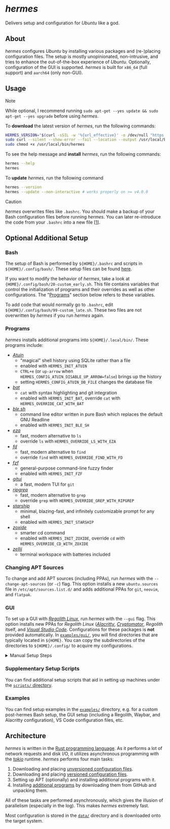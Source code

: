 # _hermes_

Delivers setup and configuration for _Ubuntu_ like a god.

## About

_hermes_ configures _Ubuntu_ by installing various packages and (re-)placing configuration files. The setup is mostly unopinionated, non-intrusive, and tries to enhance the out-of-the-box experience of _Ubuntu_. Optionally, configuration of the GUI is supported. _hermes_ is built for `x86_64` (full support) and `aarch64` (only non-GUI).

## Usage

> [!NOTE]
>
> While optional, I recommend running `sudo apt-get --yes update && sudo apt-get --yes upgrade` before using _hermes_.

To **download** the latest version of _hermes_, run the following commands:

```bash
HERMES_VERSION="$(curl -sSIL -w '%{url_effective}' -o /dev/null "https://github.com/georglauterbach/hermes/releases/latest" | sed 's|.*/||')"
sudo curl --silent --show-error --fail --location --output /usr/local/bin/hermes "https://github.com/georglauterbach/hermes/releases/download/${HERMES_VERSION}/hermes-${HERMES_VERSION}-$(uname -m)-unknown-linux-musl"
sudo chmod +x /usr/local/bin/hermes
```

To see the help message and **install** _hermes_, run the following commands:

```bash
hermes --help
hermes
```

To **update** _hermes_, run the following command

```bash
hermes --version
hermes --update --non-interactive # works properly on >= v4.0.0
```

> [!CAUTION]
>
> _hermes_ overwrites files like `.bashrc`. You should make a backup of your Bash configuration files before running _hermes_. You can later re-introduce the code from your `.bashrc` into a new file \[[1](#bash)\].

## Optional Additional Setup

### Bash

The setup of Bash is performed by `${HOME}/.bashrc` and scripts in `${HOME}/.config/bash/`. These setup files can be found [here](data/unversioned/home/.config/).

If you want to modify the behavior of _hermes_, take a look at `{HOME}/.config/bash/20-custom_early.sh`. This file contains variables that control the initialization of programs and their overrides as well as other configurations. The "[Programs](#programs)" section below refers to these variables.

To add code that would normally go to `.bashrc`, edit `${HOME}/.config/bash/99-custom_late.sh`. These two files are not overwritten by _hermes_ if you run _hermes_ again.

### Programs

_hermes_ installs additional programs into `${HOME}/.local/bin/`. These programs include:

- [_Atuin_](https://github.com/atuinsh/atuin)
  - "magical" shell history using SQLite rather than a file
  - enabled with `HERMES_INIT_ATUIN`
  - `CTRL+e` (or `up-arrow` when `HERMES_CONFIG_ATUIN_DISABLE_UP_ARROW=false`) brings up the history
  - setting `HERMES_CONFIG_ATUIN_DB_FILE` changes the database file
- [_bat_](https://github.com/sharkdp/bat)
  - `cat` with syntax highlighting and git integration
  - enabled with `HERMES_INIT_BAT`, override `cat` with `HERMES_OVERRIDE_CAT_WITH_BAT`
- [_ble.sh_](https://github.com/akinomyoga/ble.sh)
  - command line editor written in pure Bash which replaces the default GNU Readline
  - enabled with `HERMES_INIT_BLE_SH`
- [_eza_](https://github.com/eza-community/eza)
  - fast, modern alternative to `ls`
  - override `ls` with `HERMES_OVERRIDE_LS_WITH_EZA`
- [_fd_](https://github.com/sharkdp/fd)
  - fast, modern alternative to `find`
  - override `find` with `HERMES_OVERRIDE_FIND_WITH_FD`
- [_fzf_](https://github.com/junegunn/fzf)
  - general-purpose command-line fuzzy finder
  - enabled with `HERMES_INIT_FZF`
- [_gitui_](https://github.com/extrawurst/gitui)
  - a fast, modern TUI for `git`
- [_ripgrep_](https://github.com/BurntSushi/ripgrep)
  - fast, modern alternative to `grep`
  - override `grep` with `HERMES_OVERRIDE_GREP_WITH_RIPGREP`
- [_starship_](https://github.com/starship/starship)
  - minimal, blazing-fast, and infinitely customizable prompt for any shell
  - enabled with `HERMES_INIT_STARSHIP`
- [_zoxide_](https://github.com/ajeetdsouza/zoxide)
  - smarter cd command
  - enabled with `HERMES_INIT_ZOXIDE`, override `cd` with `HERMES_OVERRIDE_CD_WITH_ZOXIDE`
- [_zellij_](https://github.com/zellij-org/zellij)
  - terminal workspace with batteries included

### Changing APT Sources

To change and add APT sources (including PPAs), run _hermes_ with the `--change-apt-sources` (or `-c`) flag. This option installs a new `ubuntu.sources` file in `/etc/apt/sources.list.d/` and adds additional PPAs for `git`, `neovim`, and `flatpak`.

### GUI

To set up a GUI with [_Regolith Linux_](https://regolith-desktop.com/), run _hermes_ with the `--gui` flag. This option installs new PPAs for _Regolith Linux_ ([_Alacritty_](https://github.com/alacritty/alacritty), [_Cryptomator_](https://github.com/cryptomator/cryptomator), _Regolith_ itself, and [_Visual Studio Code_](https://github.com/microsoft/vscode). Configurations for these packages is **not** provided automatically. In [`examples/gui/`](./examples/gui/), you will find directories that are typically located in `${HOME}`. You can copy the subdirectories of the directories to `${HOME}/.config/` to acquire my configurations.

<details>
<summary>Manual Setup Steps</summary>

There are programs and configuration files that you may want to install manually. These include:

1. Rofi: A [patched version of `rofi`](https://github.com/georglauterbach/hermes/releases/tag/rofi-v1.7.7%2Bwayland) that better integrates into Wayland
2. Icons: Setup icon packs with the [`scripts/setup_icons.sh` script](./scripts/setup_icons.sh)

</details>

### Supplementary Setup Scripts

You can find additional setup scripts that aid in setting up machines under the [`scripts/` directory](./scripts/).

### Examples

You can find setup examples in the [`examples/`](./examples/) directory, e.g. for a custom post-hermes Bash setup, the GUI setup (including a Regolith, Waybar, and Alacritty configuration), VS Code configuration files, etc.

## Architecture

_hermes_ is written in the [Rust programming language](https://www.rust-lang.org/). As it performs a lot of network requests and disk I/O, it utilizes asynchronous programming with the [_tokio_](https://tokio.rs/) runtime. _hermes_ performs four main tasks:

1. Downloading and placing [unversioned configuration files](./data/unversioned/).
2. Downloading and placing [versioned configuration files](./data/versioned/).
3. Setting up APT (optionally) and installing additional programs with it.
4. Installing [additional programs](#programs) by downloading them from GitHub and unpacking them.

All of these tasks are performed asynchronously, which gives the illusion of parallelism (especially in the log). This makes _hermes_ extremely fast.

Most configuration is stored in the [`data/`](./code/src/library/data/) directory and is downloaded onto the target system.
